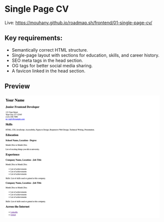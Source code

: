 # Single Page CV

Live: https://mouhany.github.io/roadmap.sh/frontend/01-single-page-cv/

## Key requirements:

- Semantically correct HTML structure.
- Single-page layout with sections for education, skills, and career history.
- SEO meta tags in the head section.
- OG tags for better social media sharing.
- A favicon linked in the head section.

## Preview

![Single Page CV](./1-single-page-cv.png)
